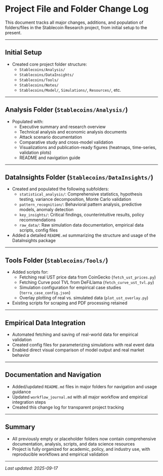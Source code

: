 # Project File and Folder Change Log

This document tracks all major changes, additions, and population of folders/files in the Stablecoin Research project, from initial setup to the present.

---

## Initial Setup
- Created core project folder structure:
  - `Stablecoins/Analysis/`
  - `Stablecoins/DataInsights/`
  - `Stablecoins/Tools/`
  - `Stablecoins/Notes/`
  - `Stablecoins/Model/`, `Simulations/`, `Resources/`, etc.

---

## Analysis Folder (`Stablecoins/Analysis/`)
- Populated with:
  - Executive summary and research overview
  - Technical analysis and economic analysis documents
  - Attack scenario documentation
  - Comparative study and cross-model validation
  - Visualizations and publication-ready figures (heatmaps, time-series, validation plots)
  - README and navigation guide

---

## DataInsights Folder (`Stablecoins/DataInsights/`)
- Created and populated the following subfolders:
  - `statistical_analysis/`: Comprehensive statistics, hypothesis testing, variance decomposition, Monte Carlo validation
  - `pattern_recognition/`: Behavioral pattern analysis, predictive models, anomaly detection
  - `key_insights/`: Critical findings, counterintuitive results, policy recommendations
  - `raw_data/`: Raw simulation data documentation, empirical data scripts, config files
- Added a detailed `README.md` summarizing the structure and usage of the DataInsights package

---

## Tools Folder (`Stablecoins/Tools/`)
- Added scripts for:
  - Fetching real UST price data from CoinGecko (`fetch_ust_prices.py`)
  - Fetching Curve pool TVL from DeFiLlama (`fetch_curve_ust_tvl.py`)
  - Simulation configuration for empirical case studies (`terra_case_config.json`)
  - Overlay plotting of real vs. simulated data (`plot_ust_overlay.py`)
- Existing scripts for scraping and PDF processing retained

---

## Empirical Data Integration
- Automated fetching and saving of real-world data for empirical validation
- Created config files for parameterizing simulations with real event data
- Enabled direct visual comparison of model output and real market behavior

---

## Documentation and Navigation
- Added/updated `README.md` files in major folders for navigation and usage guidance
- Updated `workflow_journal.md` with all major workflow and empirical integration steps
- Created this change log for transparent project tracking

---

## Summary
- All previously empty or placeholder folders now contain comprehensive documentation, analysis, scripts, and data science resources
- Project is fully organized for academic, policy, and industry use, with reproducible workflows and empirical validation

---

*Last updated: 2025-09-17*
